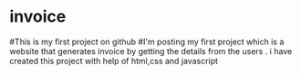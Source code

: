# invoice
#This is my first project on github
#I'm posting my first project which is a website that generates invoice by getting the details from the users . i have created this project with help of html,css and javascript
